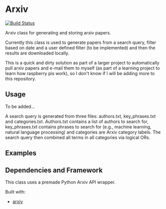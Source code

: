 # Arxiv
[![Build Status](https://travis-ci.com/GarrettWilliams/Arxiv.svg?token=B2hCyDjpt2bTTR7kwpVL&branch=master)](https://travis-ci.com/GarrettWilliams/Arxiv)

Arxiv class for generating and storing arxiv papers. 

Currently this class is used to generate papers from a search query, filter based on date and a user defined filter (to be implemented) and then the results are downloaded locally.

This is a quick and dirty solution as part of a larger project to automatically pull arxiv papers and e-mail them to myself (as part of a learning project to learn how raspberry pis work), so I don't know if I will be adding more to this repository.

## Usage
To be added...

A search query is generated from three files: authors.txt, key_phrases.txt and categories.txt. Authors.txt contains a list of authors to search for, key_phrases.txt contains phrases to search for (e.g., machine learning, natural language processing) and categories are Arxiv category labels. The search query then combined all terms in all categories via logical ORs.

## Examples

## Dependencies and Framework
This class uses a premade Python Arxiv API wrapper.

Built with:
* [arxiv](https://github.com/lukasschwab/arxiv.py)
